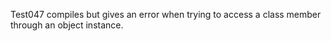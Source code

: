 Test047 compiles but gives an error when trying to access a class member through an object instance.